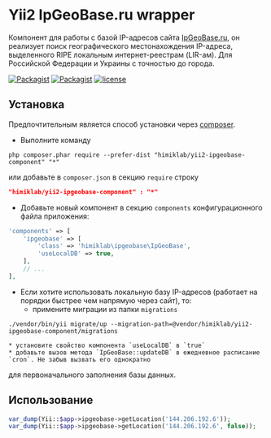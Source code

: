 Yii2 IpGeoBase.ru wrapper
========================
Компонент для работы с базой IP-адресов сайта [IpGeoBase.ru](http://ipgeobase.ru/), он
реализует поиск географического местонахождения IP-адреса, выделенного RIPE локальным интернет-реестрам (LIR-ам).
Для Российской Федерации и Украины с точностью до города.

[![Packagist](https://img.shields.io/packagist/dt/himiklab/yii2-ipgeobase-component.svg)]() [![Packagist](https://img.shields.io/packagist/v/himiklab/yii2-ipgeobase-component.svg)]()  [![license](https://img.shields.io/badge/License-MIT-yellow.svg)]()

Установка
----------
Предпочтительным является способ установки через [composer](http://getcomposer.org/download/).

* Выполните команду

```
php composer.phar require --prefer-dist "himiklab/yii2-ipgeobase-component" "*"
```

или добавьте в `composer.json` в секцию `require` строку

```json
"himiklab/yii2-ipgeobase-component" : "*"
```

* Добавьте новый компонент в секцию `components` конфигурационного файла приложения:

```php
'components' => [
    'ipgeobase' => [
        'class' => 'himiklab\ipgeobase\IpGeoBase',
        'useLocalDB' => true,
    ],
    // ...
],
```

* Если хотите использовать локальную базу IP-адресов (работает на порядки быстрее чем напрямую через сайт),
то:
    * примените миграции из папки `migrations`
```
./vendor/bin/yii migrate/up --migration-path=@vendor/himiklab/yii2-ipgeobase-component/migrations
```
    * установите свойство компонента `useLocalDB` в `true`
    * добавьте вызов метода `IpGeoBase::updateDB` в ежедневное расписание `cron`. Не забыв вызвать его однократно
для первоначального заполнения базы данных.

Использование
-------------
```php
var_dump(Yii::$app->ipgeobase->getLocation('144.206.192.6'));
var_dump(Yii::$app->ipgeobase->getLocation('144.206.192.6', false));
```
